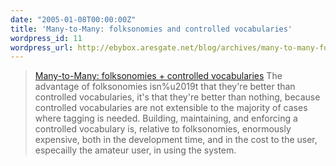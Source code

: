 ```yaml
---
date: "2005-01-08T00:00:00Z"
title: 'Many-to-Many: folksonomies and controlled vocabularies'
wordpress_id: 11
wordpress_url: http://ebybox.aresgate.net/blog/archives/many-to-many-folksonomies-and-controlled-vocabularies/
---
```

<blockquote><a href="http://www.corante.com/many/archives/2005/01/07/folksonomies_controlled_vocabularies.php">Many-to-Many: folksonomies +  controlled vocabularies</a>
The advantage of folksonomies isn%u2019t that they're better than controlled vocabularies, it's that they're better than nothing, because controlled vocabularies are not extensible to the majority of cases where tagging is needed. Building, maintaining, and enforcing a controlled vocabulary is, relative to folksonomies, enormously expensive, both in the development time, and in the cost to the user, especailly the amateur user, in using the system.</blockquote>
